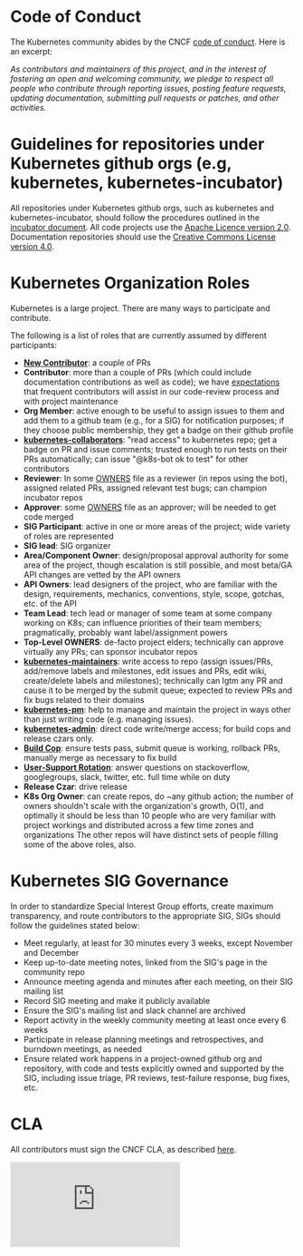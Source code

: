 # Code of Conduct

The Kubernetes community abides by the CNCF [code of conduct](https://github.com/cncf/foundation/blob/master/code-of-conduct.md). Here is an excerpt:

_As contributors and maintainers of this project, and in the interest of fostering an open and welcoming community, we pledge to respect all people who contribute through reporting issues, posting feature requests, updating documentation, submitting pull requests or patches, and other activities._

# Guidelines for repositories under Kubernetes github orgs (e.g, kubernetes, kubernetes-incubator)

All repositories under Kubernetes github orgs, such as kubernetes and kubernetes-incubator,
should follow the procedures outlined in the [incubator document](incubator.md). All code projects
use the [Apache Licence version 2.0](LICENSE). Documentation repositories should use the
[Creative Commons License version 4.0](https://github.com/kubernetes/kubernetes.github.io/blob/master/LICENSE).

# Kubernetes Organization Roles

Kubernetes is a large project. There are many ways to participate and contribute.

The following is a list of roles that are currently assumed by different participants:

- **[New Contributor](https://github.com/kubernetes/contrib/issues/1090)**: a
  couple of PRs
- **Contributor**: more than a couple of PRs (which could include documentation
  contributions as well as code); we have [expectations](https://github.com/kubernetes/kubernetes/blob/master/docs/devel/community-expectations.md)
  that frequent contributors will assist in our code-review process and with project
  maintenance
- **Org Member**: active enough to be useful to assign issues to them and add
  them to a github team (e.g., for a SIG) for notification purposes; if they
  choose public membership, they get a badge on their github profile
- [**kubernetes-collaborators**](https://github.com/orgs/kubernetes/teams/kubernetes-collaborators): "read access" to kubernetes repo; get a badge 
  on PR and issue comments; trusted enough to run tests on their PRs 
  automatically; can issue "@k8s-bot ok to test" for other contributors
- **Reviewer**: In some [OWNERS](contributors/devel/owners.md) file as a reviewer (in repos using the bot),
  assigned related PRs, assigned relevant test bugs; can champion incubator
  repos
- **Approver**: some [OWNERS](contributors/devel/owners.md) file as an approver; will be needed to get code
  merged
- **SIG Participant**: active in one or more areas of the project; wide 
  variety of roles are represented
- **SIG lead**: SIG organizer
- **Area/Component Owner**: design/proposal approval authority for some area 
  of the project, though escalation is still possible, and most beta/GA API 
  changes are vetted by the API owners
- **API Owners**: lead designers of the project, who are familiar with the 
  design, requirements, mechanics, conventions, style, scope, gotchas, etc. 
  of the API
- **Team Lead**: tech lead or manager of some team at some company working on 
  K8s; can influence priorities of their team members; pragmatically, 
  probably want label/assignment powers
- **Top-Level OWNERS**: de-facto project elders; technically can 
  approve virtually any PRs; can sponsor incubator repos
- [**kubernetes-maintainers**](https://github.com/orgs/kubernetes/teams/kubernetes-maintainers): write access to repo (assign issues/PRs,
  add/remove labels and milestones, edit issues and PRs, edit wiki,
  create/delete labels and milestones); technically can lgtm any PR and cause it
  to be merged by the submit queue; expected to review PRs and fix bugs related
  to their domains
- [**kubernetes-pm**](https://github.com/orgs/kubernetes/teams/kubernetes-pm): help to manage and maintain the project in
  ways other than just writing code (e.g. managing issues).
- [**kubernetes-admin**](https://github.com/orgs/kubernetes/teams/kubernetes-admin): direct code write/merge access; for build cops and
  release czars only.
- [**Build Cop**](contributors/devel/on-call-build-cop.md): ensure tests pass, submit queue is working, rollback PRs, 
  manually merge as necessary to fix build
- [**User-Support Rotation**](contributors/devel/on-call-user-support.md): answer questions on stackoverflow, googlegroups, 
  slack, twitter, etc. full time while on duty
- **Release Czar**: drive release
- **K8s Org Owner**: can create repos, do ~any github action; the number of
  owners shouldn't scale with the organization's growth, O(1), and optimally it
  should be less than 10 people who are very familiar with project workings and
  distributed across a few time zones and organizations The other repos will
  have distinct sets of people filling some of the above roles, also.
   
# Kubernetes SIG Governance

In order to standardize Special Interest Group efforts, create maximum transparency, and route contributors to the appropriate SIG, SIGs should follow the guidelines stated below:

* Meet regularly, at least for 30 minutes every 3 weeks, except November and December
* Keep up-to-date meeting notes, linked from the SIG's page in the community repo
* Announce meeting agenda and minutes after each meeting, on their SIG mailing list
* Record SIG meeting and make it publicly available
* Ensure the SIG's mailing list and slack channel are archived
* Report activity in the weekly community meeting at least once every 6 weeks
* Participate in release planning meetings and retrospectives, and burndown meetings, as needed
* Ensure related work happens in a project-owned github org and repository, with code and tests explicitly owned and supported by the SIG, including issue triage, PR reviews, test-failure response, bug fixes, etc. 

# CLA

All contributors must sign the CNCF CLA, as described [here](CLA.md).

[![Analytics](https://kubernetes-site.appspot.com/UA-36037335-10/GitHub/governance.md?pixel)]()
